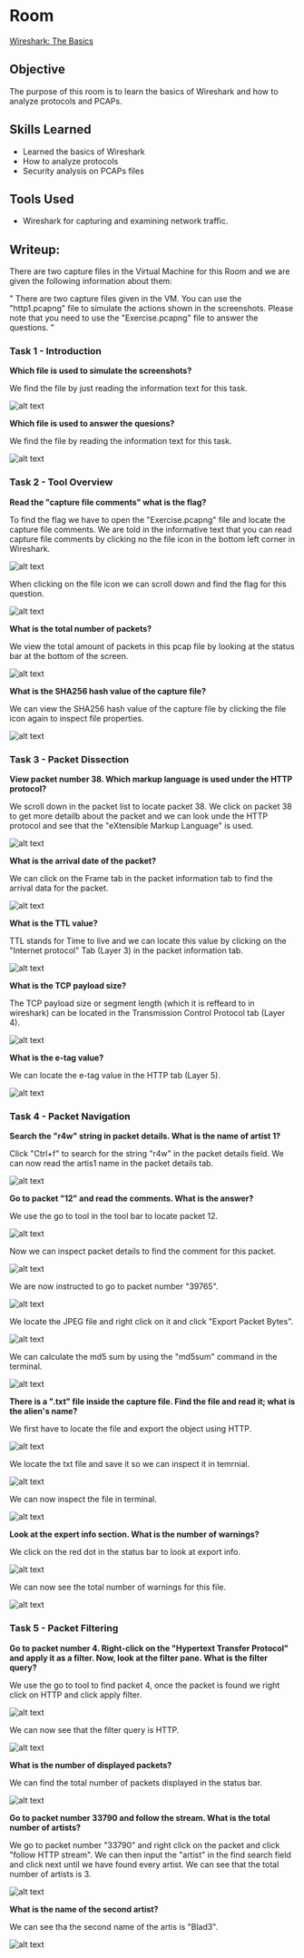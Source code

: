 # Room

<a href="https://tryhackme.com/r/room/wiresharkthebasics " target="_blank">Wireshark: The Basics</a>

## Objective

The purpose of this room is to learn the basics of Wireshark and how to analyze protocols and PCAPs.

## Skills Learned

- Learned the basics of Wireshark
- How to analyze protocols
- Security analysis on PCAPs files

## Tools Used

- Wireshark for capturing and examining network traffic.

## Writeup:

There are two capture files in the Virtual Machine for this Room and we are given the following information about them:

"
There are two capture files given in the VM. You can use the "http1.pcapng" file to simulate the actions shown in the screenshots. Please note that you need to use the "Exercise.pcapng" file to answer the questions.
"


### Task 1 - Introduction


**Which file is used to simulate the screenshots?**

We find the file by just reading the information text for this task.

![alt text](assets/image.png)


**Which file is used to answer the quesions?**

We find the file by reading the information text for this task.

![alt text](assets/image-1.png)


### Task 2 - Tool Overview


**Read the "capture file comments" what is the flag?**

To find the flag we have to open the "Exercise.pcapng" file and locate the capture file comments. We are told in the informative text that you can read capture file comments by clicking no the file icon in the bottom left corner in Wireshark.

![alt text](assets/image-3.png)

When clicking on the file icon we can scroll down and find the flag for this question.

![alt text](assets/image-4.png)


**What is the total number of packets?**

We view the total amount of packets in this pcap file by looking at the status bar at the bottom of the screen.

![alt text](assets/image-5.png)


**What is the SHA256 hash value of the capture file?**

We can view the SHA256 hash value of the capture file by clicking the file icon again to inspect file properties.

![alt text](assets/image-6.png)


### Task 3 - Packet Dissection


**View packet number 38. Which markup language is used under the HTTP protocol?**

We scroll down in the packet list to locate packet 38. We click on packet 38 to get more detailb about the packet and we can look unde the HTTP protocol and see that the "eXtensible Markup Language" is used.

![alt text](assets/image-7.png)


**What is the arrival date of the packet?**

We can click on the Frame tab in the packet information tab to find the arrival data for the packet.

![alt text](assets/image-8.png)


**What is the TTL value?**

TTL stands for Time to live and we can locate this value by clicking on the "Internet protocol" Tab (Layer 3) in the packet information tab.

![alt text](assets/image-9.png)


**What is the TCP payload size?**

The TCP payload size or segment length (which it is reffeard to in wireshark) can be located in the Transmission Control Protocol tab (Layer 4).

![alt text](assets/image-10.png)


**What is the e-tag value?**

We can locate the e-tag value in the HTTP tab (Layer 5).

![alt text](assets/image-11.png)


### Task 4 - Packet Navigation


**Search the "r4w" string in packet details. What is the name of artist 1?**

Click "Ctrl+f" to search for the string "r4w" in the packet details field. We can now read the artis1 name in the packet details tab.

![alt text](assets/image-12.png)


**Go to packet "12" and read the comments. What is the answer?**

We use the go to tool in the tool bar to locate packet 12.

![alt text](assets/image-13.png)

Now we can inspect packet details to find the comment for this packet.

![alt text](assets/image-14.png)

We are now instructed to go to packet number "39765".

![alt text](assets/image-15.png)

We locate the JPEG file and right click on it and click "Export Packet Bytes".

![alt text](assets/image-16.png)

We can calculate the md5 sum by using the "md5sum" command in the terminal.

![alt text](assets/image-17.png)


**There is a ".txt" file inside the capture file. Find the file and read it; what is the alien's name?**

We first have to locate the file and export the object using HTTP.

![alt text](assets/image-18.png)

We locate the txt file and save it so we can inspect it in temrnial.

![alt text](assets/image-19.png)

We can now inspect the file in terminal.

![alt text](assets/image-20.png)


**Look at the expert info section. What is the number of warnings?**

We click on the red dot in the status bar to look at export info.

![alt text](assets/image-21.png)

We can now see the total number of warnings for this file.

![alt text](assets/image-22.png)


### Task 5 - Packet Filtering


**Go to packet number 4. Right-click on the "Hypertext Transfer Protocol" and apply it as a filter. Now, look at the filter pane. What is the filter query?**

We use the go to tool to find packet 4, once the packet is found we right click on HTTP and click apply filter.

![alt text](assets/image-23.png)

We can now see that the filter query is HTTP.

![alt text](assets/image-24.png)


**What is the number of displayed packets?**

We can find the total number of packets displayed in the status bar.

![alt text](assets/image-25.png)


**Go to packet number 33790 and follow the stream. What is the total number of artists?**

We go to packet number "33790" and right click on the packet and click "follow HTTP stream". We can then input the "artist" in the find search field and click next until we have found every artist. We can see that the total number of artists is 3.

![alt text](assets/image-26.png)


**What is the name of the second artist?**

We can see tha the second name of the artis is "Blad3".

![alt text](assets/image-27.png)
